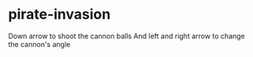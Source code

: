 # pirate-invasion 
Down arrow to shoot the cannon balls
And left and right arrow to change the cannon's angle
